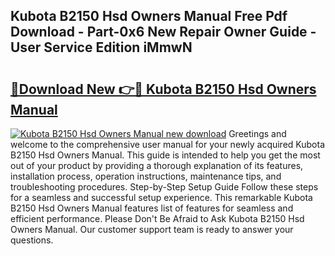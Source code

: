 ## Kubota B2150 Hsd Owners Manual Free Pdf Download - Part-0x6 New Repair Owner Guide - User Service Edition iMmwN

# <h2><a href="http://bc59118.oget.top/?id=Kubota+B2150+Hsd+Owners+Manual">🔗Download New 👉🔴 Kubota B2150 Hsd Owners Manual</a></h2>

[![Kubota B2150 Hsd Owners Manual new download](https://i.imgur.com/5g1atiW.png)](http://bc59118.oget.top/?id=Kubota+B2150+Hsd+Owners+Manual)
Greetings and welcome to the comprehensive user manual for your newly acquired Kubota B2150 Hsd Owners Manual. This guide is intended to help you get the most out of your product by providing a thorough explanation of its features, installation process, operation instructions, maintenance tips, and troubleshooting procedures. Step-by-Step Setup Guide Follow these steps for a seamless and successful setup experience. This remarkable Kubota B2150 Hsd Owners Manual features list of features for seamless and efficient performance. Please Don't Be Afraid to Ask Kubota B2150 Hsd Owners Manual. Our customer support team is ready to answer your questions.

